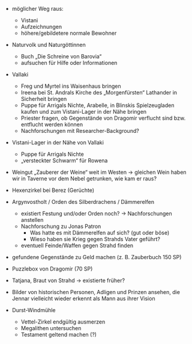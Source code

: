 
- möglicher Weg raus:  
  - Vistani  
  - Aufzeichnungen  
  - höhere/gebildetere normale Bewohner  

- Naturvolk und Naturgöttinnen  
  - Buch „Die Schreine von Barovia“  
  - aufsuchen für Hilfe oder Informationen  

- Vallaki  
  - Freg und Myrtel ins Waisenhaus bringen  
  - Ireena bei St. Andrals Kirche des „Morgenfürsten“ Lathander in Sicherheit bringen  
  - Puppe für Arrigals Nichte, Arabelle, in Blinskis Spielzeugladen kaufen und zum Vistani-Lager in der Nähe bringen  
  - Priester fragen, ob Gegenstände von Dragomir verflucht sind bzw. entflucht werden können  
  - Nachforschungen mit Researcher-Background?  

- Vistani-Lager in der Nähe von Vallaki  
  - Puppe für Arrigals Nichte  
  - „versteckter Schwarm“ für Rowena  

- Weingut „Zauberer der Weine“ weit im Westen → gleichen Wein haben wir in Taverne vor dem Nebel getrunken, wie kam er raus?  

- Hexenzirkel bei Berez (Gerüchte)  

- Argynvostholt / Orden des Silberdrachens / Dämmerelfen  
  - existiert Festung und/oder Orden noch? → Nachforschungen anstellen  
  - Nachforschung zu Jonas Patron  
    - Was hatte es mit Dämmerelfen auf sich? (gut oder böse)  
    - Wieso haben sie Krieg gegen Strahds Vater geführt?  
  - eventuell Feinde/Waffen gegen Strahd finden  

- gefundene Gegenstände zu Geld machen (z. B. Zauberbuch 150 SP)  

- Puzzlebox von Dragomir (70 SP)  

- Tatjana, Braut von Strahd → existierte früher?  

- Bilder von historischen Personen, Adligen und Prinzen ansehen, die Jennar vielleicht wieder erkennt als Mann aus ihrer Vision  

- Durst-Windmühle  
  - Vettel-Zirkel endgültig ausmerzen  
  - Megalithen untersuchen  
  - Testament geltend machen (?)  
